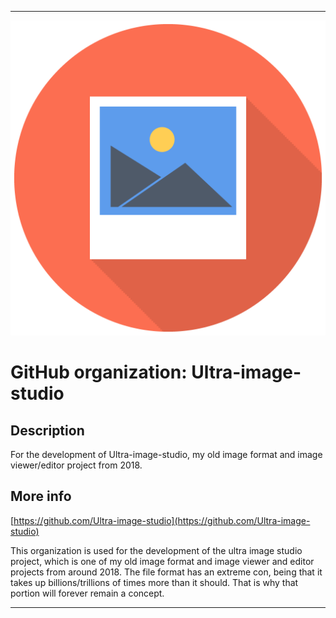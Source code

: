 
***

![ImageIcon2.png failed to load. The file may be missing or corrupt. Check the file path for errors first.](/AdditionalInfo/1/Ultra-image-studio/ImageIcon2.png)

# GitHub organization: Ultra-image-studio

## Description

For the development of Ultra-image-studio, my old image format and image viewer/editor project from 2018.

## More info

[https://github.com/Ultra-image-studio](https://github.com/Ultra-image-studio)

This organization is used for the development of the ultra image studio project, which is one of my old image format and image viewer and editor projects from around 2018. The file format has an extreme con, being that it takes up billions/trillions of times more than it should. That is why that portion will forever remain a concept.

***
